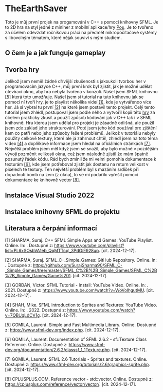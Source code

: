 # TheEarthSaver
Toto je můj první projek na progamování v C++ s pomocí knihovny SFML. Je to 2D hra na styl jedné z miniher z mobilní aplikace/hry [Pou](https://play.google.com/store/apps/details?id=me.pou.app&pli=1). Je to tvořeno za účelem odevzdat ročníkovou práci na předmět mikropočítačové systémy s libovolným tématem, které nějak souviví s mým studiem. 

## O čem je a jak funguje gameplay

## Tvorba hry
Jelikož jsem neměl žádné dřívější zkušenosti s jakoukoli tvorbou her v programovacím jazyce C++, můj první krok byl zjistit, jak je možné udělat otevírací okno, aby hra nebyla tvořena v konzoli. Našel jsem SFML knihovnu [[5]](#Literatura-a-čerpání-informací) která toto umožňuje. Našel jsem si tutorial na tuto knihovnu jak se pomocí ní tvoří hry, je to playlist několika videí [[1]](#Literatura-a-čerpání-informací), kde je vytvářenoo více her. Já si vybral tu první [[2]](#Literatura-a-čerpání-informací) na které jsem postavil tento projekt. Celý tento tutorial jsem zhlédl, postupoval jsem podle něho a vytvořil kopii této [hry](https://github.com/matesim/SimplFirstGame) za účelem prakticky zkusit a použít způsob kódování jak v C++ tak i v SFML knihovně. Hru kterou jsem udělal pro projekt je zásadně odlišná, ale použil jsem zde základ jeho strukturování. Poté jsem jeho kód používal pro zjištění kam co patří nebo jeho způsoby řešení problémů. Jelikož v tutoriálu nebyly použity celkově textury, které ale já zahrnout chtěl, zhlédl jsem na toto téma video [[4]](#Literatura-a-čerpání-informací) a doplňkové informace jsem hledal na oficiálních stránkách [[7]](#Literatura-a-čerpání-informací). Největší problém jsem měl když jsem se snažil, aby bylo možné v pozdějším vývoji pozměnit velikosti okna, což jsem následně zjistil že mám špatně posunutý řádek kódu. Rád bych zmínil že mi velmi pomohla dokumentace k texturám [[6]](#Literatura-a-čerpání-informací), kde jsem potřeboval zjistit jak dostanu na return velikost v pixelech té textury. Ten největší problém byl s mazáním srdíček při dopadnutí bomb na zem (z okna), to se mi podařilo vyřešit pomocí dokumentace ke knihovně vector [[8]](#Literatura-a-čerpání-informací).

## Instalace Visual Studio 2022

## Instalace knihovny SFML do projektu

## Literatura a čerpání informací
[1] SHARMA, Suraj. C++ SFML Simple Apps and Games: YouTube Playlist. Online. In: . Dostupné z: https://www.youtube.com/playlist?list=PL6xSOsbVA1eb_QqMTTcql_3PdOiE928up. [cit. 2024-12-17].

[2] SHARMA, Suraj. SFML_C-_Simple_Games: GitHub Repository. Online. In: . Dostupné z: https://github.com/SurajSharma90/SFML_C-_Simple_Games/tree/master/SFML_C%2B%2B_Simple_Games/SFML_C%2B%2B_Simple_Games/Game%201. [cit. 2024-12-17].

[3] GORDAN, Victor. SFML Tutorial - Install: YouTube Video. Online. In: . 2021. Dostupné z: https://www.youtube.com/watch?v=WoVoIhgutMU. [cit. 2024-12-17].

[4] SHAH, Mike. SFML Introduction to Sprites and Textures: YouTube Video. Online. In: . 2022. Dostupné z: https://www.youtube.com/watch?v=7QBUqLdCV1g. [cit. 2024-12-17].

[5] GOMILA, Laurent. Simple and Fast Multimedia Library. Online. Dostupné z: https://www.sfml-dev.org/index.php. [cit. 2024-12-17].

[6] GOMILA, Laurent. Documentation of SFML 2.6.2 - sf::Texture Class Reference. Online. Dostupné z: https://www.sfml-dev.org/documentation/2.6.2/classsf_1_1Texture.php. [cit. 2024-12-17].

[7] GOMILA, Laurent. SFML 2.6 Tutorials - Sprites and textures. Online. Dostupné z: https://www.sfml-dev.org/tutorials/2.6/graphics-sprite.php. [cit. 2024-12-17].

[8] CPLUSPLUS.COM. Reference <vector> vector - std::vector. Online. Dostupné z: https://cplusplus.com/reference/vector/vector/. [cit. 2024-12-17].
